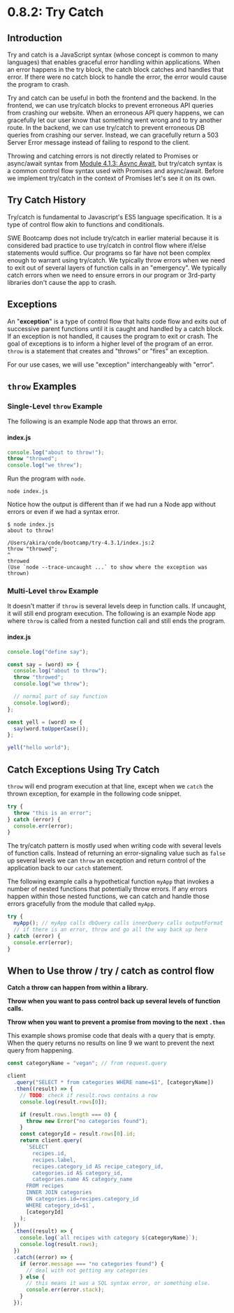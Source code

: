 # 0.8.2: Try Catch

## Introduction

Try and catch is a JavaScript syntax (whose concept is common to many languages) that enables graceful error handling within applications. When an error happens in the try block, the catch block catches and handles that error. If there were no catch block to handle the error, the error would cause the program to crash.

Try and catch can be useful in both the frontend and the backend. In the frontend, we can use try/catch blocks to prevent erroneous API queries from crashing our website. When an erroneous API query happens, we can gracefully let our user know that something went wrong and to try another route. In the backend, we can use try/catch to prevent erroneous DB queries from crashing our server. Instead, we can gracefully return a 503 Server Error message instead of failing to respond to the client.

Throwing and catching errors is not directly related to Promises or async/await syntax from [Module 4.1.3: Async Await](0.8.3-async-await.md), but try/catch syntax is a common control flow syntax used with Promises and async/await. Before we implement try/catch in the context of Promises let's see it on its own.

## Try Catch History

Try/catch is fundamental to Javascript's ES5 language specification. It is a type of control flow akin to functions and conditionals.

SWE Bootcamp does not include try/catch in earlier material because it is considered bad practice to use try/catch in control flow where if/else statements would suffice. Our programs so far have not been complex enough to warrant using try/catch. We typically throw errors when we need to exit out of several layers of function calls in an "emergency". We typically catch errors when we need to ensure errors in our program or 3rd-party libraries don't cause the app to crash.

## Exceptions

An "**exception**" is a type of control flow that halts code flow and exits out of successive parent functions until it is caught and handled by a catch block. If an exception is not handled, it causes the program to exit or crash. The goal of exceptions is to inform a higher level of the program of an error. `throw` is a statement that creates and "throws" or "fires" an exception.

For our use cases, we will use "exception" interchangeably with "error".

## `throw` Examples

### Single-Level `throw` Example

The following is an example Node app that throws an error.

#### index.js

```javascript
console.log("about to throw!");
throw "throwed";
console.log("we threw");
```

Run the program with `node`.

```
node index.js
```

Notice how the output is different than if we had run a Node app without errors or even if we had a syntax error.

```
$ node index.js
about to throw!

/Users/akira/code/bootcamp/try-4.3.1/index.js:2
throw "throwed";
^
throwed
(Use `node --trace-uncaught ...` to show where the exception was thrown)
```

### Multi-Level `throw` Example

It doesn't matter if `throw` is several levels deep in function calls. If uncaught, it will still end program execution. The following is an example Node app where `throw` is called from a nested function call and still ends the program.

#### index.js

```javascript
console.log("define say");

const say = (word) => {
  console.log("about to throw");
  throw "throwed";
  console.log("we threw");

  // normal part of say function
  console.log(word);
};

const yell = (word) => {
  say(word.toUpperCase());
};

yell("hello world");
```

## Catch Exceptions Using Try Catch

`throw` will end program execution at that line, except when we `catch` the thrown exception, for example in the following code snippet.

```javascript
try {
  throw "this is an error";
} catch (error) {
  console.err(error);
}
```

The try/catch pattern is mostly used when writing code with several levels of function calls. Instead of returning an error-signaling value such as `false` up several levels we can `throw` an exception and return control of the application back to our `catch` statement.

The following example calls a hypothetical function `myApp` that invokes a number of nested functions that potentially throw errors. If any errors happen within those nested functions, we can catch and handle those errors gracefully from the module that called `myApp`.

```javascript
try {
  myApp(); // myApp calls dbQuery calls innerQuery calls outputFormat
  // if there is an error, throw and go all the way back up here
} catch (error) {
  console.err(error);
}
```

## When to Use throw / try / catch as control flow

**Catch a throw can happen from within a library.**

**Throw when you want to pass control back up several levels of function calls.**

**Throw when you want to prevent a promise from moving to the next `.then`**

This example shows promise code that deals with a query that is empty. When the query returns no results on line 9 we want to prevent the next query from happening.

```javascript
const categoryName = "vegan"; // from request.query

client
  .query("SELECT * from categories WHERE name=$1", [categoryName])
  .then((result) => {
    // TODO: check if result.rows contains a row
    console.log(result.rows[0]);

    if (result.rows.length === 0) {
      throw new Error("no categories found");
    }
    const categoryId = result.rows[0].id;
    return client.query(
      `SELECT
        recipes.id,
        recipes.label,
        recipes.category_id AS recipe_category_id,
        categories.id AS category_id,
        categories.name AS category_name
      FROM recipes
      INNER JOIN categories
      ON categories.id=recipes.category_id
      WHERE category_id=$1`,
      [categoryId]
    );
  })
  .then((result) => {
    console.log(`all recipes with category ${categoryName}`);
    console.log(result.rows);
  })
  .catch((error) => {
    if (error.message === "no categories found") {
      // deal with not getting any categories
    } else {
      // this means it was a SQL syntax error, or something else.
      console.err(error.stack);
    }
  });
```
